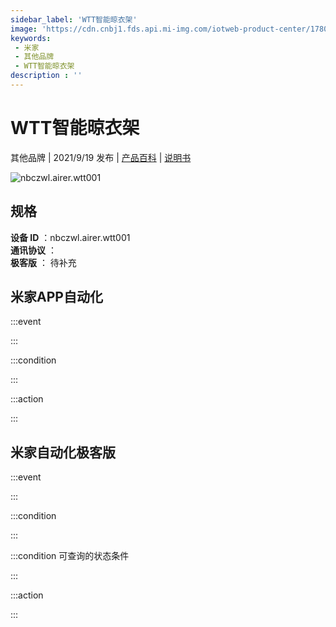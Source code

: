```yaml
---
sidebar_label: 'WTT智能晾衣架'
image: 'https://cdn.cnbj1.fds.api.mi-img.com/iotweb-product-center/178044f92df842e26f82a239e6092732_1627542837325.png?GalaxyAccessKeyId=AKVGLQWBOVIRQ3XLEW&Expires=9223372036854775807&Signature=/7Wz+pyvH+5Jw9DNJfIEktsUUgY='
keywords: 
 - 米家
 - 其他品牌
 - WTT智能晾衣架
description : ''
---
```

# WTT智能晾衣架

其他品牌 | 2021/9/19 发布 | [产品百科](https://home.mi.com/webapp/content/baike/product/index.html?model=nbczwl.airer.wtt001/) | [说明书](https://home.mi.com/views/introduction.html?model=nbczwl.airer.wtt001&region=cn)

![nbczwl.airer.wtt001](https://cdn.cnbj1.fds.api.mi-img.com/iotweb-product-center/178044f92df842e26f82a239e6092732_1627542837325.png?GalaxyAccessKeyId=AKVGLQWBOVIRQ3XLEW&Expires=9223372036854775807&Signature=/7Wz+pyvH+5Jw9DNJfIEktsUUgY=)

## 规格  
> 
**设备 ID** ：nbczwl.airer.wtt001  
**通讯协议** ：  
**极客版**  ： 待补充 


## 米家APP自动化  

:::event  

:::

:::condition  

:::

:::action   

:::

## 米家自动化极客版  

:::event  

:::

:::condition  

:::

:::condition 可查询的状态条件  

:::

:::action  

:::

        
